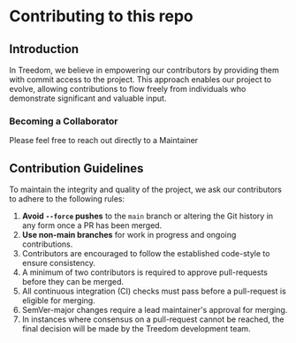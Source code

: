# Contributing to this repo

## Introduction

In Treedom, we believe in empowering our contributors by providing them with commit access to the project. This approach enables our project to evolve, allowing contributions to flow freely from individuals who demonstrate significant and valuable input.

### Becoming a Collaborator

Please feel free to reach out directly to a Maintainer

## Contribution Guidelines

To maintain the integrity and quality of the project, we ask our contributors to adhere to the following rules:

1. **Avoid `--force` pushes** to the `main` branch or altering the Git history in any form once a PR has been merged.
2. **Use non-main branches** for work in progress and ongoing contributions.
3. Contributors are encouraged to follow the established code-style to ensure consistency.
4. A minimum of two contributors is required to approve pull-requests before they can be merged.
5. All continuous integration (CI) checks must pass before a pull-request is eligible for merging.
6. SemVer-major changes require a lead maintainer's approval for merging.
7. In instances where consensus on a pull-request cannot be reached, the final decision will be made by the Treedom development team.